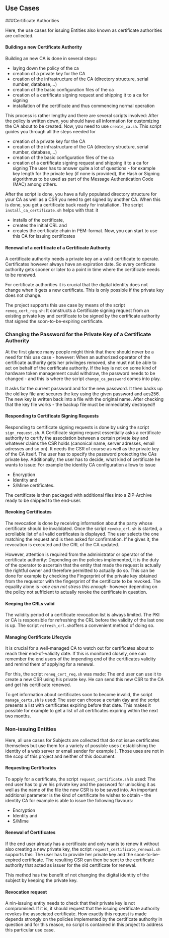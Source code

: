 ## Use Cases

###Certificate Authorities

Here, the use cases for issuing Entities also known as 
certificate authorities are collected.

#### Building a new Certificate Authority
Building an new CA is done in several steps:
* laying down the policy of the ca
* creation of a private key for the CA
* creation of the infrastructure of the CA (directory structure, serial number, database,...)
* creation of the basic configuration files of the ca
* creation of a certificate signing request and shipping it to a ca for signing
* installation of the certificate and thus commencing normal operation

This process is rather lengthy and there are several scripts involved: After
the policy is written down, you should have all information for customizing the 
CA about to be created. Now, you need to use `create_ca.sh`. This script
guides you through all the steps needed for 
* creation of a private key for the CA
* creation of the infrastructure of the CA (directory structure, serial number, database,...)
* creation of the basic configuration files of the ca
* creation of a certificate signing request and shipping it to a ca for signing
The user has to answer quite a lot of questions - for example key length
for the private key (if none is provided), the Hash or Signing algorithmus
to be used as part of the Message Authentication Code (MAC) among others.

After the script is done, you have a fully populated directory structure
for your CA as well as a CSR you need to get signed by another CA. When this is done,
you get a certificate back ready for installation. The script `install_ca_certificate.sh`
helps with that: it
* installs of the certificate,
* creates the initial CRL and
* creates the certificate chain in PEM-format.
Now, you can start to use this CA for issuing certificates

#### Renewal of a certificate of a Certificate Authority
A certificate authority needs a private key an a valid certificate to
operate. Certificates however always have an expiration date. So every
certficate authority gets sooner or later to a point in time where 
 the certificate needs to be renewed.
 
For certificate authorities it is crucial that the digital identity 
 does not change when it gets a new certificate. This is only possible
 if the private key does not change. 
 
The project supports this use case by means of the script
`reneq_cert_req.sh`: It constructs a Certificate signing request from
an existing private key and certificate to be signed by the certificate 
authority that signed the soon-to-be-expiring certificate.

### Changing the Password for the Private Key of a Certificate Authority
At the first glance many people might think that there should never be 
a need for this use case - however: When an authorized operator of the
certificate authority gets her privileges removed, she must not be
able to act on behalf of the certificate authority. If the key is
not on some kind of hardware token management could withdraw, the password
needs to be changed - and this is where the script `change_ca_password`
comes into play. 

It asks for the current password and for the new password. It then backs up the old
key file and secures the key using the given password and aes256. The
new key is written back into a file with the original name. After checking that the 
key file works - the backup file must be immediately destroyed!!

#### Responding to Certificate Signing Requests
Responding to certificate signing requests is done by using the script `sign_request.sh`.
A Certificate signing request essentially asks a certificate authority to
certify the association between a certain private key and whatever 
claims the CSR holds (canonical name, server adresses, email adresses and so on).
It needs the CSR of course as well as the private key of the CA itself.
The user has to specify the password protecting the CAs private key.
Additionally, the user has to decide, what kind of certificate he wants to issue: 
For example the identity CA configuration allows to issue
* Encryption
* Identity and
* S/Mime 
certificates.

The certificate is then packaged with additional files into a ZIP-Archive
ready to be shipped to the end-user.

#### Revoking Certificates
The revocation is done by receiving information about the party whose
certificate should be invalidated. Once the script `revoke_crl.sh` is started,
a scrollable list of all valid certificates is displayed. The user selects 
the one matching the request and is then asked for confirmation. If he 
gives it, the revocation is executed and the CRL of the CA updated.

However, attention is required from the administrator or operator of the certificate
authority: Depending on the policies implemented, it is the duty
of the operator to ascertain that the entity that made the request is 
actually the rightful owner and therefore permitted to actually do so.
This can be done for example by checking the Fingerprint of the private
key obtained from the requestor with the fingerprint of the certificate to be revoked.
The equality alone is *-one can not stress this enough-* however depending
 on the policy not sufficient to actually revoke the certificate in question.

#### Keeping the CRLs valid
The validity period of a certificate revocation list is always 
   limited. The PKI or CA is responsible for refreshing the CRL before
   the validity of the last one is up. The script `refresh_crl.sh`offers
   a convenient method of doing so.

#### Managing Certificate Lifecycle
It is crucial for a well-managed CA to watch out for certificates about
to reach their end-of-validity date. If this is monitored closely, one
can remember the end users of the impending end of the certificates validity
and remind them of applying for a renewal. 

For this, the script `reneq_cert_req.sh` was made: The end user can
use it to create a new CSR using his private key. He can send this new CSR to the 
CA and get his certificate renewed.

To get information about certificates soon to become invalid,
the script `manage_certs.sh` is used: The user can choose a certain day and the 
script presents a list with certificates expiring before that date. This
makes it possible for example to get a list of all certificates expiring 
within the next two months.

### Non-issuing Entities

Here, all use cases for Subjects are collected that do not issue 
 certificates themselves but use them for a variety of possible uses (
 establishing the identity of a web server or email sender for example
 ). Those uses are not in the scop of this project and neither of this document.
  
#### Requesting Certificates
To apply for a certificate, the script `request_certificate.sh` is used: 
The end user has to give his
private key and the password for unlocking it as well as 
the name of the file the new CSR is to be saved into. 
An important additional
parameter is the kind of certificate he wishes to obtain - the identity CA for example
is able to issue the following flavours:
* Encryption
* Identity and
* S/Mime 

#### Renewal of Certificates
If the end user already has a certificate and only wants to renew it without
also creating a new private key, the script `request_certificate_renewal.sh` supports
this: The user has to provide her private key and the soon-to-be-expired certificate.
The resulting CSR can then be sent to the certificate authority that
acted as issuer for the old certificate for renewal.

This method has the benefit of not changing the digital identity of the subject by
 keeping the private key.

#### Revocation request 
A nin-issuing entity needs to check that their private key is not compromised.
If it is, it should request that the issuing certificate authority revokes the
associated certificate. How exactly this request is made depends strongly
on the policies implemented by the certificate authority in question and for this reason,
no script is contained in this project to address this particular
use case.
